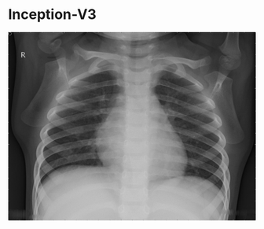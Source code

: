 # Inception-V3

![intro_img](https://github.com/haggishm/Inception-V3/blob/master/NORMAL2-IM-0772-0001.jpeg)
